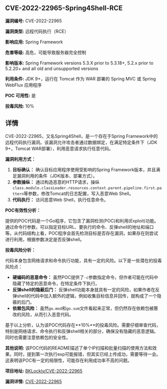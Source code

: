 ## CVE-2022-22965-Spring4Shell-RCE

**漏洞编号:** CVE-2022-22965

**漏洞类型:** 远程代码执行（RCE）

**影响应用:** Spring Framework

**危害等级:** 高危，可能导致服务器完全控制

**影响版本:** Spring Framework versions 5.3.X prior to 5.3.18+, 5.2.x prior to 5.2.20+ and all old and unsupported versions

**利用条件:** JDK 9+，运行在 Tomcat 作为 WAR 部署的 Spring MVC 或 Spring WebFlux 应用程序

**POC 可用性:** 是

**投毒风险:** 10%

## 详情

CVE-2022-22965，又名Spring4Shell，是一个存在于Spring Framework中的远程代码执行漏洞。该漏洞允许攻击者通过数据绑定，在满足特定条件下（JDK 9+，Tomcat WAR部署），利用恶意请求执行任意代码。

**漏洞利用方式：**

1.  **目标确认：** 确认目标应用程序使用受影响的Spring Framework版本，并且满足漏洞利用的条件（JDK版本、部署方式）。
2.  **参数操纵：**  通过构造恶意的HTTP请求，操纵`class.module.classLoader.resources.context.parent.pipeline.first.pattern`等参数，修改Tomcat的日志配置，写入恶意Web Shell。
3.  **代码执行：** 访问恶意Web Shell，执行任意命令。

**POC有效性分析：**

提供的POC代码是一个Go程序，它包含了漏洞检测(POC)和利用(Exploit)功能。通过命令行参数，可以指定目标URL、要执行的命令、反弹shell的地址和端口等。从代码结构上看，POC程序会首先检测目标是否存在漏洞，如果存在则尝试进行利用，根据参数决定是否反弹shell。

**投毒风险分析：**

代码本身包含网络请求和命令执行功能，具有一定的风险。以下是一些潜在的投毒风险点：

*   **硬编码的恶意命令：** 虽然POC提供了`-c`参数指定命令，但作者可能在代码中隐藏了特定的恶意命令，在特定条件下执行。
*   **反弹shell的隐蔽后门：**  反弹shell功能本身就具有一定的风险，如果作者在反弹shell的代码中加入额外的逻辑，例如收集目标信息并回传，就构成了一个隐蔽的后门。
*   **依赖包风险：** 虽然`go.mod`和`go.sum`文件看起来正常，但仍然存在依赖包被篡改的风险，从而引入恶意代码。

基于以上分析，认为该POC代码存在**10%**的投毒风险。需要仔细审查代码，特别是网络请求、命令执行和反弹shell相关的部分，确保没有隐藏的恶意逻辑。同时也需要注意依赖包的安全性。

**其他说明:** 该POC代码的README描述了单个IP扫描和批量扫描的使用方法和效果。同时，提到第一次执行exp可能报错，但其实已经上传成功，需要等待一会。这表明该POC有一定的局限性，可能存在利用成功率不高的问题。

**项目地址:** [BKLockly/CVE-2022-22965](https://github.com/BKLockly/CVE-2022-22965)

**漏洞详情:** [CVE-2022-22965](https://nvd.nist.gov/vuln/detail/CVE-2022-22965)